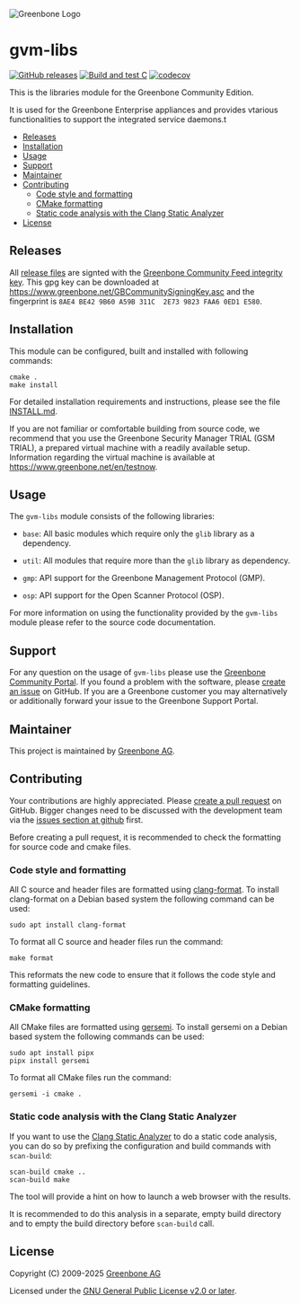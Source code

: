 ![Greenbone Logo](https://www.greenbone.net/wp-content/uploads/gb_new-logo_horizontal_rgb_small.png)

# gvm-libs <!-- omit in toc -->

[![GitHub releases](https://img.shields.io/github/release/greenbone/gvm-libs.svg)](https://github.com/greenbone/gvm-libs/releases)
[![Build and test C](https://github.com/greenbone/gvm-libs/actions/workflows/ci-c.yml/badge.svg)](https://github.com/greenbone/gvm-libs/actions/workflows/ci-c.yml)
[![codecov](https://codecov.io/gh/greenbone/gvm-libs/graph/badge.svg?token=OUojGTMBgP)](https://codecov.io/gh/greenbone/gvm-libs)

This is the libraries module for the Greenbone Community Edition.

It is used for the Greenbone Enterprise appliances and provides vtarious
functionalities to support the integrated service daemons.t

- [Releases](#releases)
- [Installation](#installation)
- [Usage](#usage)
- [Support](#support)
- [Maintainer](#maintainer)
- [Contributing](#contributing)
  - [Code style and formatting](#code-style-and-formatting)
  - [CMake formatting](#cmake-formatting)
  - [Static code analysis with the Clang Static Analyzer](#static-code-analysis-with-the-clang-static-analyzer)
- [License](#license)

## Releases

All [release files](https://github.com/greenbone/gvm-libs/releases) are signted with
the [Greenbone Community Feed integrity key](https://community.greenbone.net/t/gcf-managing-the-digital-signatures/101).
This gpg key can be downloaded at https://www.greenbone.net/GBCommunitySigningKey.asc
and the fingerprint is `8AE4 BE42 9B60 A59B 311C  2E73 9823 FAA6 0ED1 E580`.

## Installation

This module can be configured, built and installed with following commands:

    cmake .
    make install

For detailed installation requirements and instructions, please see the file
[INSTALL.md](INSTALL.md).

If you are not familiar or comfortable building from source code, we recommend
that you use the Greenbone Security Manager TRIAL (GSM TRIAL), a prepared virtual
machine with a readily available setup. Information regarding the virtual machine
is available at <https://www.greenbone.net/en/testnow>.

## Usage

The `gvm-libs` module consists of the following libraries:

- `base`: All basic modules which require only the `glib` library as a dependency.

- `util`: All modules that require more than the `glib` library as dependency.

- `gmp`: API support for the Greenbone Management Protocol (GMP).

- `osp`: API support for the Open Scanner Protocol (OSP).

For more information on using the functionality provided by the `gvm-libs`
module please refer to the source code documentation.

## Support

For any question on the usage of `gvm-libs` please use the [Greenbone Community
Portal](https://community.greenbone.net/). If you found a problem with the
software, please [create an issue](https://github.com/greenbone/gvm-libs/issues)
on GitHub. If you are a Greenbone customer you may alternatively or additionally
forward your issue to the Greenbone Support Portal.

## Maintainer

This project is maintained by [Greenbone AG](https://www.greenbone.net/).

## Contributing

Your contributions are highly appreciated. Please [create a pull
request](https://github.com/greenbone/gvm-libs/pulls) on GitHub. Bigger changes
need to be discussed with the development team via the [issues section at
github](https://github.com/greenbone/gvm-libs/issues) first.

Before creating a pull request, it is recommended to check the formatting for
source code and cmake files.

### Code style and formatting

All C source and header files are formatted using [clang-format](https://clang.llvm.org/docs/ClangFormat.html).
To install clang-format on a Debian based system the following command can be
used:

    sudo apt install clang-format

To format all C source and header files run the command:

    make format

This reformats the new code to ensure that it follows the code style and
formatting guidelines.

### CMake formatting

All CMake files are formatted using [gersemi](https://github.com/BlankSpruce/gersemi).
To install gersemi on a Debian based system the following commands can be used:

    sudo apt install pipx
    pipx install gersemi

To format all CMake files run the command:

    gersemi -i cmake .

### Static code analysis with the Clang Static Analyzer

If you want to use the [Clang Static Analyzer](http://clang-analyzer.llvm.org/)
to do a static code analysis, you can do so by prefixing the configuration and
build commands with `scan-build`:

    scan-build cmake ..
    scan-build make

The tool will provide a hint on how to launch a web browser with the results.

It is recommended to do this analysis in a separate, empty build directory and
to empty the build directory before `scan-build` call.

## License

Copyright (C) 2009-2025 [Greenbone AG](https://www.greenbone.net/)

Licensed under the [GNU General Public License v2.0 or later](COPYING).

